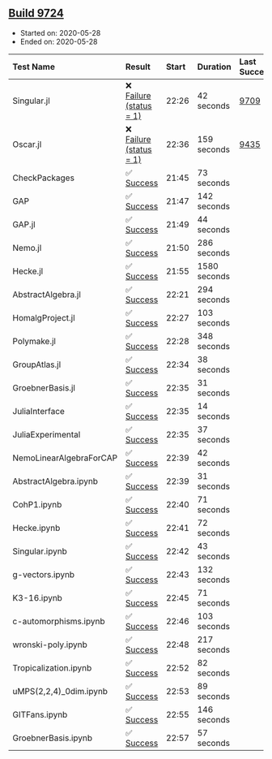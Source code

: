 ## [Build 9724](https://oscarci.mathematik.uni-kl.de/job/oscar/9724/)

* Started on: 2020-05-28
* Ended on: 2020-05-28

| Test Name    | Result | Start | Duration | Last Success | First Failure |
|:-------------|:-------|:------|:---------|:-------------|:--------------|
| Singular.jl | ❌ [Failure (status = 1)](https://oscarci.mathematik.uni-kl.de/job/oscar/9724/artifact/logs/build-9724/Singular.jl.log) | 22:26 | 42 seconds | [9709](https://oscarci.mathematik.uni-kl.de/job/oscar/9709/) | [9710](https://oscarci.mathematik.uni-kl.de/job/oscar/9710/) |
| Oscar.jl | ❌ [Failure (status = 1)](https://oscarci.mathematik.uni-kl.de/job/oscar/9724/artifact/logs/build-9724/Oscar.jl.log) | 22:36 | 159 seconds | [9435](https://oscarci.mathematik.uni-kl.de/job/oscar/9435/) | [9436](https://oscarci.mathematik.uni-kl.de/job/oscar/9436/) |
| CheckPackages | ✅ [Success](https://oscarci.mathematik.uni-kl.de/job/oscar/9724/artifact/logs/build-9724/CheckPackages.log) | 21:45 | 73 seconds |  |  |
| GAP | ✅ [Success](https://oscarci.mathematik.uni-kl.de/job/oscar/9724/artifact/logs/build-9724/GAP.log) | 21:47 | 142 seconds |  |  |
| GAP.jl | ✅ [Success](https://oscarci.mathematik.uni-kl.de/job/oscar/9724/artifact/logs/build-9724/GAP.jl.log) | 21:49 | 44 seconds |  |  |
| Nemo.jl | ✅ [Success](https://oscarci.mathematik.uni-kl.de/job/oscar/9724/artifact/logs/build-9724/Nemo.jl.log) | 21:50 | 286 seconds |  |  |
| Hecke.jl | ✅ [Success](https://oscarci.mathematik.uni-kl.de/job/oscar/9724/artifact/logs/build-9724/Hecke.jl.log) | 21:55 | 1580 seconds |  |  |
| AbstractAlgebra.jl | ✅ [Success](https://oscarci.mathematik.uni-kl.de/job/oscar/9724/artifact/logs/build-9724/AbstractAlgebra.jl.log) | 22:21 | 294 seconds |  |  |
| HomalgProject.jl | ✅ [Success](https://oscarci.mathematik.uni-kl.de/job/oscar/9724/artifact/logs/build-9724/HomalgProject.jl.log) | 22:27 | 103 seconds |  |  |
| Polymake.jl | ✅ [Success](https://oscarci.mathematik.uni-kl.de/job/oscar/9724/artifact/logs/build-9724/Polymake.jl.log) | 22:28 | 348 seconds |  |  |
| GroupAtlas.jl | ✅ [Success](https://oscarci.mathematik.uni-kl.de/job/oscar/9724/artifact/logs/build-9724/GroupAtlas.jl.log) | 22:34 | 38 seconds |  |  |
| GroebnerBasis.jl | ✅ [Success](https://oscarci.mathematik.uni-kl.de/job/oscar/9724/artifact/logs/build-9724/GroebnerBasis.jl.log) | 22:35 | 31 seconds |  |  |
| JuliaInterface | ✅ [Success](https://oscarci.mathematik.uni-kl.de/job/oscar/9724/artifact/logs/build-9724/JuliaInterface.log) | 22:35 | 14 seconds |  |  |
| JuliaExperimental | ✅ [Success](https://oscarci.mathematik.uni-kl.de/job/oscar/9724/artifact/logs/build-9724/JuliaExperimental.log) | 22:35 | 37 seconds |  |  |
| NemoLinearAlgebraForCAP | ✅ [Success](https://oscarci.mathematik.uni-kl.de/job/oscar/9724/artifact/logs/build-9724/NemoLinearAlgebraForCAP.log) | 22:39 | 42 seconds |  |  |
| AbstractAlgebra.ipynb | ✅ [Success](https://oscarci.mathematik.uni-kl.de/job/oscar/9724/artifact/logs/build-9724/AbstractAlgebra.ipynb.log) | 22:39 | 31 seconds |  |  |
| CohP1.ipynb | ✅ [Success](https://oscarci.mathematik.uni-kl.de/job/oscar/9724/artifact/logs/build-9724/CohP1.ipynb.log) | 22:40 | 71 seconds |  |  |
| Hecke.ipynb | ✅ [Success](https://oscarci.mathematik.uni-kl.de/job/oscar/9724/artifact/logs/build-9724/Hecke.ipynb.log) | 22:41 | 72 seconds |  |  |
| Singular.ipynb | ✅ [Success](https://oscarci.mathematik.uni-kl.de/job/oscar/9724/artifact/logs/build-9724/Singular.ipynb.log) | 22:42 | 43 seconds |  |  |
| g-vectors.ipynb | ✅ [Success](https://oscarci.mathematik.uni-kl.de/job/oscar/9724/artifact/logs/build-9724/g-vectors.ipynb.log) | 22:43 | 132 seconds |  |  |
| K3-16.ipynb | ✅ [Success](https://oscarci.mathematik.uni-kl.de/job/oscar/9724/artifact/logs/build-9724/K3-16.ipynb.log) | 22:45 | 71 seconds |  |  |
| c-automorphisms.ipynb | ✅ [Success](https://oscarci.mathematik.uni-kl.de/job/oscar/9724/artifact/logs/build-9724/c-automorphisms.ipynb.log) | 22:46 | 103 seconds |  |  |
| wronski-poly.ipynb | ✅ [Success](https://oscarci.mathematik.uni-kl.de/job/oscar/9724/artifact/logs/build-9724/wronski-poly.ipynb.log) | 22:48 | 217 seconds |  |  |
| Tropicalization.ipynb | ✅ [Success](https://oscarci.mathematik.uni-kl.de/job/oscar/9724/artifact/logs/build-9724/Tropicalization.ipynb.log) | 22:52 | 82 seconds |  |  |
| uMPS(2,2,4)_0dim.ipynb | ✅ [Success](https://oscarci.mathematik.uni-kl.de/job/oscar/9724/artifact/logs/build-9724/uMPS-2-2-4-_0dim.ipynb.log) | 22:53 | 89 seconds |  |  |
| GITFans.ipynb | ✅ [Success](https://oscarci.mathematik.uni-kl.de/job/oscar/9724/artifact/logs/build-9724/GITFans.ipynb.log) | 22:55 | 146 seconds |  |  |
| GroebnerBasis.ipynb | ✅ [Success](https://oscarci.mathematik.uni-kl.de/job/oscar/9724/artifact/logs/build-9724/GroebnerBasis.ipynb.log) | 22:57 | 57 seconds |  |  |
